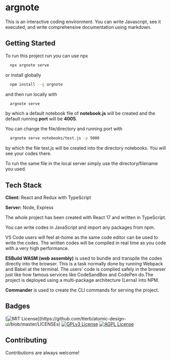 
# argnote

This is an interactive coding environment. You can write Javascript, see it executed, and write comprehensive documentation using markdown.


## Getting Started

To run this project run you can use npx

```bash
  npx argnote serve
```
or install globally

```bash
  npm install --g argnote
```
and then run locally with

```bash
  argnote serve
```

by which a default notebook file of **notebook.js** will be created 
and the default running **port** will be **4005**.

You can change the file/directory and running port with

```bash
  argnote serve notebooks/test.js -p 5000
```

by which the file test.js will be created into the directory notebooks.
You will see your codes there.

To run the same file in the local server simply use the directory/filename 
you used.
## Tech Stack

**Client:** React and Redux with TypeScript

**Server:** Node, Express

The whole project has been created with React 17 and written in TypeScript.

You can write codes in JavaScript  and import any packages from npm.

VS Code users will feel at-home as the same code editor can be 
used to write the codes. The written codes will be compiled in real time 
as you code with a very high performance.

**ESBuild WASM (web assembly)** is used to bundle and transpile 
the codes directly into the browser. This is a task normally
done by running Webpack and Babel at the terminal.
The users' code  is complied safely in the browser just like how famous
 services like CodeSandBox and CodePen do.The project is deployed 
 using a multi-package architecture (Lerna) into NPM.

**Commander** is used to create the CLI commands for serving the
project.





## Badges



[![MIT License](https://img.shields.io/apm/l/atomic-design-ui.svg?)](https://github.com/tterb/atomic-design-ui/blob/master/LICENSEs)
[![GPLv3 License](https://img.shields.io/badge/License-GPL%20v3-yellow.svg)](https://opensource.org/licenses/)
[![AGPL License](https://img.shields.io/badge/license-AGPL-blue.svg)](http://www.gnu.org/licenses/agpl-3.0)


## Contributing

Contributions are always welcome!


